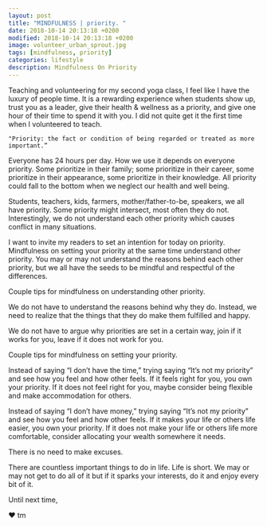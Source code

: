 ```yaml
---
layout: post
title: "MINDFULNESS | priority. "
date: 2018-10-14 20:13:18 +0200
modified: 2018-10-14 20:13:18 +0200
image: volunteer_urban_sprout.jpg
tags: [mindfulness, priority]
categories: lifestyle
description: Mindfulness On Priority
---
```


Teaching and volunteering for my second yoga class, I feel like I have the luxury of people time. It is a rewarding experience when students show up, trust you as a leader, give their health & wellness as a priority, and give one hour of their time to spend it with you. I did not quite get it the first time when I volunteered to teach.


	"Priority: the fact or condition of being regarded or treated as more important.”


Everyone has 24 hours per day. How we use it depends on everyone priority. Some prioritize in their family; some prioritize in their career, some prioritize in their appearance, some prioritize in their knowledge. All priority could fall to the bottom when we neglect our health and well being. 

Students, teachers, kids, farmers, mother/father-to-be, speakers, we all have priority. Some priority might intersect, most often they do not. Interestingly, we do not understand each other priority which causes conflict in many situations.

I want to invite my readers to set an intention for today on priority. Mindfulness on setting your priority at the same time understand other priority. You may or may not understand the reasons behind each other priority, but we all have the seeds to be mindful and respectful of the differences.

Couple tips for mindfulness on understanding other priority.

We do not have to understand the reasons behind why they do. Instead, we need to realize that the things that they do make them fulfilled and happy.

We do not have to argue why priorities are set in a certain way, join if it works for you, leave if it does not work for you.

Couple tips for mindfulness on setting your priority.

Instead of saying “I don’t have the time,” trying saying “It’s not my priority” and see how you feel and how other feels. If it feels right for you, you own your priority. If it does not feel right for you, maybe consider being flexible and make accommodation for others.

Instead of saying “I don’t have money,” trying saying “It’s not my priority” and see how you feel and how other feels. If it makes your life or others life easier, you own your priority. If it does not make your life or others life more comfortable, consider allocating your wealth somewhere it needs.

There is no need to make excuses.

There are countless important things to do in life. Life is short. We may or may not get to do all of it but if it sparks your interests, do it and enjoy every bit of it.



Until next time,

❤ tm




